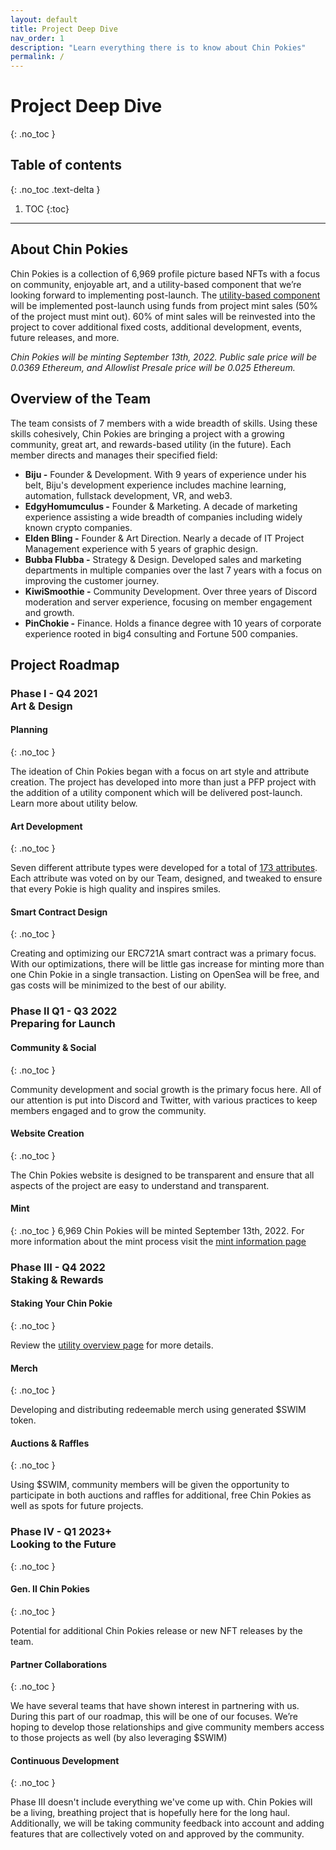 ```yaml
---
layout: default
title: Project Deep Dive
nav_order: 1
description: "Learn everything there is to know about Chin Pokies"
permalink: /
---
```

# Project Deep Dive
{: .no_toc }

## Table of contents
{: .no_toc .text-delta }

1. TOC
{:toc}
---

## About Chin Pokies

Chin Pokies is a collection of 6,969 profile picture based NFTs with a focus on community, enjoyable art, and a utility-based component that we’re looking forward to implementing post-launch. 
The [utility-based component](/utility) will be implemented post-launch using funds from project mint sales (50% of the project must mint out). 60% of mint sales will be reinvested into the project to cover additional fixed costs, additional development, events, future releases, and more. 

*Chin Pokies will be minting September 13th, 2022. Public sale price will be 0.0369 Ethereum, and Allowlist Presale price will be 0.025 Ethereum.*

## Overview of the Team

The team consists of 7 members with a wide breadth of skills. Using these skills cohesively, Chin Pokies are bringing a project with a growing community, great art, and rewards-based utility (in the future). Each member directs and manages their specified field:

- **Biju -** Founder & Development. With 9 years of experience under his belt, Biju's development experience includes machine learning, automation, fullstack development, VR, and web3.
- **EdgyHomumculus -** Founder & Marketing. A decade of marketing experience assisting a wide breadth of companies including widely known crypto companies.
- **Elden Bling -** Founder & Art Direction. Nearly a decade of IT Project Management experience with 5 years of graphic design.
- **Bubba Flubba -** Strategy & Design. Developed sales and marketing departments in multiple companies over the last 7 years with a focus on improving the customer journey. 
- **KiwiSmoothie -** Community Development. Over three years of Discord moderation and server experience, focusing on member engagement and growth.
- **PinChokie -** Finance. Holds a finance degree with 10 years of corporate experience rooted in big4 consulting and Fortune 500 companies.

## Project Roadmap
### Phase I - Q4 2021<br>Art & Design
#### **Planning**
{: .no_toc }

The ideation of Chin Pokies began with a focus on art style and attribute creation. The project has developed into more than just a PFP project with the addition of a utility component which will be delivered post-launch. Learn more about utility below. 
#### **Art Development**
{: .no_toc }

Seven different attribute types were developed for a total of [173 attributes](attribute-breakdown). Each attribute was voted on by our Team, designed, and tweaked to ensure that every Pokie is high quality and inspires smiles.
#### **Smart Contract Design**
{: .no_toc }

Creating and optimizing our ERC721A smart contract was a primary focus. With our optimizations, there will be little gas increase for minting more than one Chin Pokie in a single transaction. Listing on OpenSea will be free, and gas costs will be minimized to the best of our ability. 

### Phase II Q1 - Q3 2022<br>Preparing for Launch

#### **Community & Social**
{: .no_toc }

Community development and social growth is the primary focus here. All of our attention is put into Discord and Twitter, with various practices to keep members engaged and to grow the community.

#### **Website Creation**
{: .no_toc }

The Chin Pokies website is designed to be transparent and ensure that all aspects of the project are easy to understand and transparent. 

#### **Mint**
{: .no_toc }
6,969 Chin Pokies will be minted September 13th, 2022. For more information about the mint process visit the [mint information page](/mint-information-and-tips)
### Phase III - Q4 2022<br>Staking & Rewards

#### **Staking Your Chin Pokie**
{: .no_toc }

Review the [utility overview page](/utility) for more details. 
#### **Merch**
{: .no_toc }

Developing and distributing redeemable merch using generated $SWIM token. 
#### **Auctions & Raffles**
{: .no_toc }

Using $SWIM, community members will be given the opportunity to participate in both auctions and raffles for additional, free Chin Pokies as well as spots for future projects.
### Phase IV - Q1 2023+<br>Looking to the Future
{: .no_toc }

#### **Gen. II Chin Pokies**
{: .no_toc }

Potential for additional Chin Pokies release or new NFT releases by the team. 
#### **Partner Collaborations**
{: .no_toc }

We have several teams that have shown interest in partnering with us. During this part of our roadmap, this will be one of our focuses. We’re hoping to develop those relationships and give community members access to those projects as well (by also leveraging $SWIM)
#### **Continuous Development**
{: .no_toc }

Phase III doesn't include everything we've come up with. Chin Pokies will be a living, breathing project that is hopefully here for the long haul. Additionally, we will be taking community feedback into account and adding features that are collectively voted on and approved by the community.
